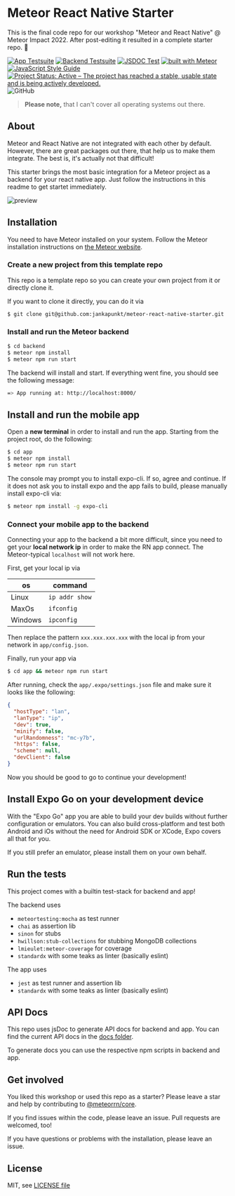 # Meteor React Native Starter

This is the final code repo for our workshop "Meteor and React Native" @ Meteor Impact 2022.
After post-editing it resulted in a complete starter repo. 🤩

[![App Testsuite](https://github.com/jankapunkt/meteor-react-native-starter/actions/workflows/test_app.yml/badge.svg)](https://github.com/jankapunkt/meteor-react-native-starter/actions/workflows/test_app.yml)
[![Backend Testsuite](https://github.com/jankapunkt/meteor-react-native-starter/actions/workflows/test_backend.yml/badge.svg)](https://github.com/jankapunkt/meteor-react-native-starter/actions/workflows/test_backend.yml)
[![JSDOC Test](https://github.com/jankapunkt/meteor-react-native-starter/actions/workflows/build_jsdoc.yml/badge.svg)](https://github.com/jankapunkt/meteor-react-native-starter/actions/workflows/build_jsdoc.yml)
[![built with Meteor](https://img.shields.io/badge/Meteor-backend-green?logo=meteor&logoColor=white)](https://meteor.com)
[![JavaScript Style Guide](https://img.shields.io/badge/code_style-standard-brightgreen.svg)](https://standardjs.com)
[![Project Status: Active – The project has reached a stable, usable state and is being actively developed.](https://www.repostatus.org/badges/latest/active.svg)](https://www.repostatus.org/#active)
![GitHub](https://img.shields.io/github/license/jankapunkt/meteor-react-native-workshop)

> **Please note,** that I can't cover all operating systems out there.

## About

Meteor and React Native are not integrated with each other by default. 
However, there are great packages out there, that help us to make them integrate. 
The best is, it's actually not that difficult!

This starter brings the most basic integration for a Meteor project as a backend for your react native app.
Just follow the instructions in this readme to get startet immediately.

![preview](preview.png)

## Installation

You need to have Meteor installed on your system. 
Follow the Meteor installation instructions on [the Meteor website](https://meteor.com).

### Create a new project from this template repo

This repo is a template repo so you can create your own project from it or directly clone it.

If you want to clone it directly, you can do it via

```shell
$ git clone git@github.com:jankapunkt/meteor-react-native-starter.git
```

### Install and run the Meteor backend

```bash
$ cd backend
$ meteor npm install
$ meteor npm run start
```

The backend will install and start. If everything went fine, you should see the following message:

```bash
=> App running at: http://localhost:8000/
```

## Install and run the mobile app

Open a **new terminal** in order to install and run the app.
Starting from the project root, do the following:

```bash
$ cd app
$ meteor npm install
$ meteor npm run start
```

The console may prompt you to install expo-cli. If so, agree and continue.
If it does not ask you to install expo and the app fails to build, please manually install expo-cli via:

```bash
$ meteor npm install -g expo-cli
```

### Connect your mobile app to the backend

Connecting your app to the backend a bit more difficult, since you need to get your **local network ip**
in order to make the RN app connect. The Meteor-typical `localhost` will not work here.

First, get your local ip via

| os      | command        |
|---------|----------------|
| Linux   | `ip addr show` |
| MaxOs   | `ifconfig`     |
| Windows | `ipconfig`     |

Then replace the pattern `xxx.xxx.xxx.xxx` with the local ip from your network in `app/config.json`.

Finally, run your app via

```bash
$ cd app && meteor npm run start
```

After running, check the `app/.expo/settings.json` file and make sure it looks like the following:

```json
{
  "hostType": "lan",
  "lanType": "ip",
  "dev": true,
  "minify": false,
  "urlRandomness": "mc-y7b",
  "https": false,
  "scheme": null,
  "devClient": false
}
```

Now you should be good to go to continue your development!

## Install Expo Go on your development device

With the "Expo Go" app you are able to build your dev builds without further configuration or emulators.
You can also build cross-platform and test both Android and iOs without the need for Android SDK or XCode,
Expo covers all that for you.

If you still prefer an emulator, please install them on your own behalf.

## Run the tests

This project comes with a builtin test-stack for backend and app!

The backend uses 
- `meteortesting:mocha` as test runner
- `chai` as assertion lib
- `sinon` for stubs
- `hwillson:stub-collections` for stubbing MongoDB collections
- `lmieulet:meteor-coverage` for coverage
- `standardx` with some teaks as linter (basically eslint)

The app uses
- `jest` as test runner and assertion lib
- `standardx` with some teaks as linter (basically eslint)

## API Docs

This repo uses jsDoc to generate API docs for backend and app.
You can find the current API docs in the [docs folder](docs).

To generate docs you can use the respective npm scripts in backend and app.

## Get involved

You liked this workshop or used this repo as a starter? 
Please leave a star and help by contributing to [@meteorrn/core](https://github.com/meteorrn/meteor-react-native).

If you find issues within the code, please leave an issue.
Pull requests are welcomed, too!

If you have questions or problems with the installation, please leave an issue.

## License

MIT, see [LICENSE file](./LICENSE)
